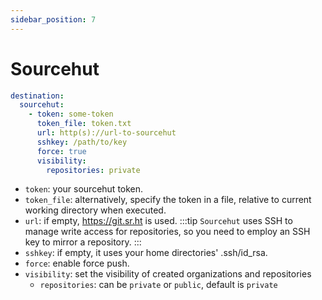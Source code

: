 ```yaml
---
sidebar_position: 7
---
```


# Sourcehut

```yaml title="config"
destination:
  sourcehut:
    - token: some-token
      token_file: token.txt
      url: http(s)://url-to-sourcehut
      sshkey: /path/to/key
      force: true
      visibility:
        repositories: private
```
- `token`: your sourcehut token.
- `token_file`: alternatively, specify the token in a file, relative to current working directory when executed.
- `url`: if empty, https://git.sr.ht is used.
:::tip
`Sourcehut` uses SSH to manage write access for repositories, so you need to employ an SSH key to mirror a repository.
:::
- `sshkey`: if empty, it uses your home directories' .ssh/id_rsa.
- `force`: enable force push.
- `visibility`: set the visibility of created organizations and repositories
    - `repositories`: can be `private` or `public`, default is `private`